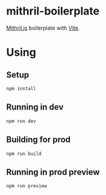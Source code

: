 # mithril-boilerplate

[Mithril.js](https://mithril.js.org/) boilerplate with [Vite](https://vitejs.dev/).

# Using

## Setup

```shell
npm install
```

## Running in dev

```shell
npm run dev
```

## Building for prod

```shell
npm run build
```

## Running in prod preview

```shell
npm run preview
```
